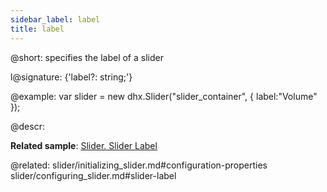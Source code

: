 ```yaml
---
sidebar_label: label
title: label
---          
```


@short: specifies the label of a slider

l@signature: {'label?: string;'}

@example: 
var slider = new dhx.Slider("slider_container", { 
   label:"Volume" 
});



@descr: 

**Related sample**: [Slider. Slider Label](https://snippet.dhtmlx.com/4o7yttam)

@related: 
slider/initializing_slider.md#configuration-properties
slider/configuring_slider.md#slider-label

